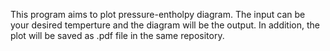 This program aims to plot pressure-entholpy diagram.
The input can be your desired temperture and the diagram will be the output. In addition, the plot will be saved as .pdf file in the same repository.
